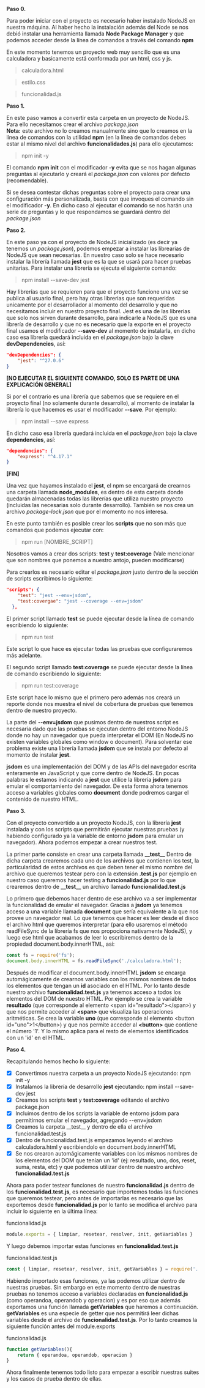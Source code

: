 **Paso 0.**

Para poder iniciar con el proyecto es necesario haber instalado NodeJS en nuestra máquina. Al haber hecho la instalación además del Node se nos debió instalar una herramienta llamada **Node Package Manager** y que podemos acceder desde la línea de comandos a través del comando **npm**

En este momento tenemos un proyecto web muy sencillo que es una calculadora y basicamente está conformada por un html, css y js.
>calculadora.html

>estilo.css

>funcionalidad.js


**Paso 1.**

En este paso vamos a convertir esta carpeta en un proyecto de NodeJS.
Para ello necesitamos crear el archivo *package.json*  
**Nota:** este archivo no lo creamos manualmente sino que lo creamos en la línea de comandos con la utilidad **npm** (en la línea de comandos debes estar al mismo nivel del archivo **funcionalidades.js**) para ello ejecutamos:

>npm init -y

El comando **npm init** con el modificador **-y**  evita que se nos hagan algunas preguntas al ejecutarlo y creará el *package.json* con valores por defecto (recomendable).

Si se desea contestar dichas preguntas sobre el proyecto para crear una configuración más personalizada, basta con que invoques el comando sin el modificador **-y**. En dicho caso al ejecutar el comando se nos harán una serie de preguntas y lo que respondamos se guardará dentro del *package.json*


**Paso 2.**

En este paso ya con el proyecto de NodeJS inicializado (es decir ya tenemos un *package.json*), podemos empezar a instalar las librearias de NodeJS que sean necesarias. En nuestro caso solo se hace necesario instalar la librería llamada **jest** que es la que se usará para hacer pruebas unitarias.
Para instalar una librería se ejecuta el siguiente comando:

>npm install --save-dev jest

Hay librerías que se requieren para que el proyecto funcione una vez se publica al usuario final, pero hay otras librerias que son requeridas unicamente por el desarrollador al momento del desarrollo y que no necesitamos incluir en nuestro proyecto final. Jest es una de las librerias que solo nos sirven durante desarrollo, para indicarle a NodeJS que es una librería de desarrollo y que no es necesario que la exporte en el proyecto final usamos el modificador **--save-dev** al momento de instalarla, en dicho caso esa librería quedará incluida en el *package.json*  bajo la clave **devDependencies**, así:
```json
"devDependencies": {
    "jest": "^27.0.6"
}
```

**[NO EJECUTAR EL SIGUIENTE COMANDO, SOLO ES PARTE DE UNA EXPLICACIÓN GENERAL]**

Si por el contrario es una librería que sabemos que se requiere en el proyecto final (no solamente durante desarrollo), al momento de instalar la librería lo que hacemos es usar el modificador **--save**. Por ejemplo:

>npm install --save express

En dicho caso esa librería quedará incluida en el *package.json*  bajo la clave **dependencies**, así:
```json
"dependencies": {
    "express": "^4.17.1"
}
```
**[FIN]**



Una vez que hayamos instalado el **jest**, el npm se encargará de crearnos una carpeta llamada **node_modules**, es dentro de esta carpeta donde quedarán almacenadas todas las librerías que utiliza nuestro proyecto (incluidas las necesarias solo durante desarrollo). También se nos crea un archivo *package-lock.json* que por el momento no nos interesa.

En este punto también es posible crear los **scripts** que no son más que comandos que podemos ejecutar con:

>npm run [NOMBRE_SCRIPT]

Nosotros vamos a crear dos scripts:  **test** y **test:coverage**   (Vale mencionar que son nombres que ponemos a nuestro antojo, pueden modificarse)

Para crearlos es necesario editar el *package.json* justo dentro de la sección de scripts escribimos lo siguiente:

```json
"scripts": {
    "test": "jest --env=jsdom",
    "test:covergae": "jest --coverage --env=jsdom"
  },
```

El primer script llamado **test** se puede ejecutar desde la línea de comando escribiendo lo siguiente:
>npm run test

Este script lo que hace es ejecutar todas las pruebas que configuraremos más adelante.

El segundo script llamado **test:coverage** se puede ejecutar desde la línea de comando escribiendo lo siguiente:
>npm run test:coverage

Este script hace lo mismo que el primero pero además nos creará un reporte donde nos muestra el nivel de cobertura de pruebas que tenemos dentro de nuestro proyecto.

La parte del **--env=jsdom** que pusimos dentro de nuestros script es necesaria dado que las pruebas se ejecutan dentro del entorno NodeJS donde no hay un navegador que pueda interpretar el DOM (En NodeJS no existen variables globales como window o document). Para solventar ese problema existe una librería llamada **jsdom** que se instala por defecto al momento de instalar **jest**.

**jsdom** es una implementación del DOM y de las APIs del navegador escrita enteramente en JavaScript y que corre dentro de NodeJS. En pocas palabras le estamos indicando a **jest** que utilice la librería **jsdom** para emular el comportamiento del navegador. De esta forma ahora tenemos acceso a variables globales como **document** donde podremos cargar el contenido de nuestro HTML.


**Paso 3.**

Con el proyecto convertido a un proyecto NodeJS, con la librería **jest** instalada y con los scripts que permitirán ejecutar nuestras pruebas (y habiendo configurado ya la variable de entorno **jsdom** para emular un navegador). Ahora podemos empezar a crear nuestros test.

La primer parte consiste en crear una carpeta llamada **\_\_test\_\_**
Dentro de dicha carpeta crearemos cada uno de los archivos que contienen los test, la particularidad de estos archivos es que deben tener el mismo nombre del archivo que queremos testear pero con la extensión **.test.js**  por ejemplo en nuestro caso queremos hacer testing a **funcionalidad.js** por lo que crearemos dentro de **\_\_test\_\_** un archivo llamado **funcionalidad.test.js**

Lo primero que debemos hacer dentro de ese archivo va a ser implementar la funcionalidad de emular el navegador. Gracias a **jsdom** ya tenemos acceso a una variable llamada **document** que sería equivalente a la que nos provee un navegador real. Lo que tenemos que hacer es leer desde el disco el archivo html que queremos interpretar (para ello usaremos el método readFileSync de la librería fs que nos propociona nativamente NodeJS), y luego ese html que acabamos de leer lo escribiremos dentro de la propiedad document.body.innerHTML, así:

```js
const fs = require('fs');
document.body.innerHTML = fs.readFileSync('./calculadora.html');
```

Después de modificar el document.body.innerHTML **jsdom** se encarga automágicamente de crearnos variables con los mismos nombres de todos los elementos que tengan un **id** asociado en el HTML. Por lo tanto desde nuestro archivo **funcionalidad.test.js** ya tenemos acceso a todos los elementos del DOM de nuestro HTML. Por ejemplo se crea la variable **resultado** (que corresponde al elemento \<span id="resultado"\>\</span\>) y que nos permite acceder al **\<span\>** que visualiza las operaciones aritméticas. Se crea la variable **uno** (que corresponde al elemento \<button id="uno"\>1\</button\>) y que nos permite acceder al **\<button\>** que contiene el número '1'. Y lo mismo aplica para el resto de elementos identificados con un 'id' en el HTML.


**Paso  4.**

Recapitulando hemos hecho lo siguiente:
- [x] Convertimos nuestra carpeta a un proyecto NodeJS ejecutando: npm init -y
- [x] Instalamos la librería de desarrollo **jest** ejecutando: npm install --save-dev jest
- [x] Creamos los scripts **test** y **test:coverage** editando el archivo package.json
- [x] Incluimos dentro de los scripts la variable de entorno jsdom para permitirnos emular el navegador, agregando --env=jsdom
- [x] Creamos la carpeta \_\_test\_\_ y dentro de ella el archivo funcionalidad.test.js
- [x] Dentro de funcionalidad.test.js empezamos leyendo el archivo calculadora.html y escribiendolo en document.body.innerHTML
- [x] Se nos crearon automágicamente variables con los mismos nombres de los elementos del DOM que tenían un 'id'  (ej: resultado, uno, dos, reset, suma, resta, etc) y que podemos utilizar dentro de nuestro archivo **funcionalidad.test.js**

Ahora para poder testear funciones de nuestro **funcionalidad.js** dentro de los **funcionalidad.test.js**, es necesario que importemos todas las funciones que queremos testear, pero antes de importarlas es necesario que las exportemos desde **funcionalidad.js** por lo tanto se modifica el archivo para incluir lo siguiente en la última línea:

funcionalidad.js
```js
module.exports = { limpiar, resetear, resolver, init, getVariables }
```

Y luego debemos importar estas funciones en **funcionalidad.test.js**

funcionalidad.test.js
```js
const { limpiar, resetear, resolver, init, getVariables } = require('../funcionalidad')
```

Habiendo importado esas funciones, ya las podemos utilizar dentro de nuestras pruebas. Sin embargo en este momento dentro de nuestras pruebas no tenemos acceso a variables declaradas en **funcionalidad.js** (como operandoa, operandob y operacion) y es por eso que además exportamos una función llamada **getVariables** que haremos a continuación.  **getVariables** es una especie de getter que nos permitirá leer dichas variables desde el archivo de **funcionalidad.test.js**. Por lo tanto creamos la siguiente función antes del module.exports

funcionalidad.js
```js
function getVariables(){
    return { operandoa, operandob, operacion }
}
```

Ahora finalmente tenemos todo listo para empezar a escribir nuestras suites y los casos de prueba dentro de ellas.